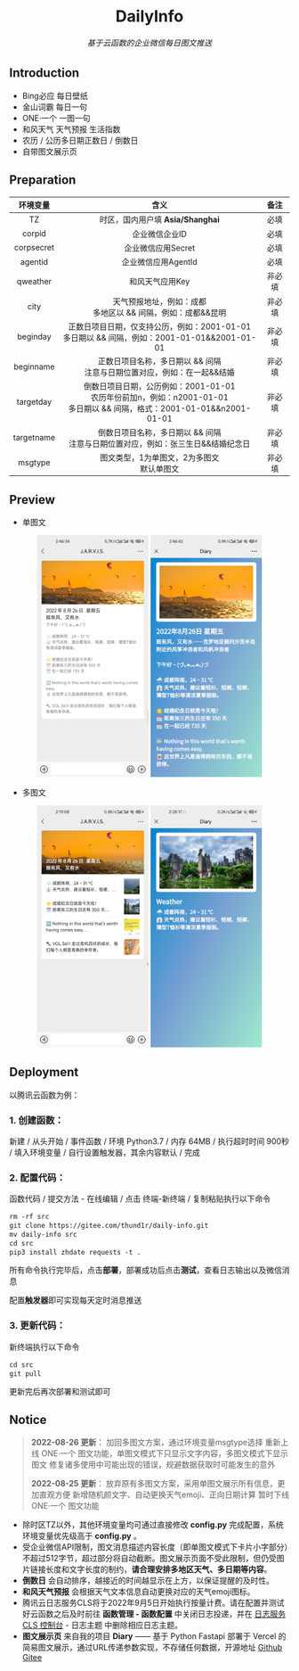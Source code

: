 <h1 align="center">DailyInfo</h1>
<h6 align="center">基于云函数的企业微信每日图文推送</h6>

## Introduction

- Bing必应 每日壁纸
- 金山词霸 每日一句
- ONE·一个 一图一句
- 和风天气 天气预报 生活指数
- 农历 / 公历多日期正数日 / 倒数日
- 自带图文展示页

## Preparation

|  环境变量  |                             含义                             |  备注  |
| :--------: | :----------------------------------------------------------: | :----: |
|     TZ     |              时区，国内用户填 **Asia/Shanghai**              |  必填  |
|   corpid   |                        企业微信企业ID                        |  必填  |
| corpsecret |                      企业微信应用Secret                      |  必填  |
|  agentid   |                     企业微信应用AgentId                      |  必填  |
|  qweather  |                       和风天气应用Key                        | 非必填 |
|    city    | 天气预报地址，例如：成都<br />多地区以 && 间隔，例如：成都&&昆明 | 非必填 |
|  beginday  | 正数日项目日期，仅支持公历，例如：2001-01-01<br />多日期以 && 间隔，例如：2001-01-01&&2001-01-01 | 非必填 |
| beginname  | 正数日项目名称，多日期以 && 间隔<br />注意与日期位置对应，例如：在一起&&结婚 | 非必填 |
| targetday  | 倒数日项目日期，公历例如：2001-01-01<br />农历年份前加n，例如：n2001-01-01<br />多日期以 && 间隔，格式：2001-01-01&&n2001-01-01 | 非必填 |
| targetname | 倒数日项目名称，多日期以 && 间隔<br />注意与日期位置对应，例如：张三生日&&结婚纪念日 | 非必填 |
|  msgtype   |        图文类型，1为单图文，2为多图文<br />默认单图文        | 非必填 |

## Preview

- 单图文

<div align=center><img src="pic/单图文.jpg" width="200" alt="DiaryIndex"/>  <img src="pic/单图文详情.jpg" width="200" alt="DiaryShow"/>  </div>

- 多图文

<div align=center><img src="pic/多图文.jpg" width="200" alt="DiaryIndex"/>  <img src="pic/多图文详情.jpg" width="200" alt="DiaryShow"/>  </div>

## Deployment

以腾讯云函数为例：

### 1. 创建函数：

新建 / 从头开始 / 事件函数 / 环境 Python3.7 / 内存 64MB / 执行超时时间 900秒 / 填入环境变量 / 自行设置触发器，其余内容默认 / 完成

### 2. 配置代码：

函数代码 / 提交方法 - 在线编辑 / 点击 终端-新终端 / 复制粘贴执行以下命令

```shell
rm -rf src
git clone https://gitee.com/thund1r/daily-info.git
mv daily-info src
cd src
pip3 install zhdate requests -t .
```

所有命令执行完毕后，点击**部署**，部署成功后点击**测试**，查看日志输出以及微信消息

配置**触发器**即可实现每天定时消息推送

### 3. 更新代码：

新终端执行以下命令

```shell
cd src
git pull
```

更新完后再次部署和测试即可

## Notice

> **2022-08-26 更新**：
> 加回多图文方案，通过环境变量msgtype选择
> 重新上线 ONE·一个 图文功能，单图文模式下只显示文字内容，多图文模式下显示图文
> 修复诸多使用中可能出现的错误，规避数据获取时可能发生的意外
>
> **2022-08-25 更新**：
> 放弃原有多图文方案，采用单图文展示所有信息，更加直观方便
> 新增随机颜文字、自动更换天气emoji、正向日期计算 
> 暂时下线 ONE·一个 图文功能

- 除时区TZ以外，其他环境变量均可通过直接修改 **config.py** 完成配置，系统环境变量优先级高于 **config.py** 。
- 受企业微信API限制，图文消息描述内容长度（即单图文模式下卡片小字部分）不超过512字节，超过部分将自动截断。图文展示页面不受此限制，但仍受图片链接长度和文字长度的制约，**请合理安排多地区天气、多日期等内容**。
- **倒数日** 会自动排序，越接近的时间越显示在上方，以保证提醒的及时性。
- **和风天气预报** 会根据天气文本信息自动更换对应的天气emoji图标。
- 腾讯云日志服务CLS将于2022年9月5日开始执行按量计费。请在配置并测试好云函数之后及时前往 **函数管理 - 函数配置** 中关闭日志投递，并在 [日志服务 CLS 控制台](https://console.cloud.tencent.com/cls) - 日志主题 中删除相应日志主题。
- **图文展示页** 来自我的项目 **Diary** —— 基于 Python Fastapi 部署于 Vercel 的简易图文展示，通过URL传递参数实现，不存储任何数据，开源地址  [Github](https://github.com/Thund1R/diary)     [Gitee](https://gitee.com/thund1r/diary)
